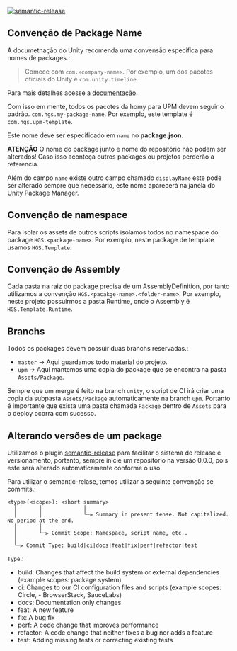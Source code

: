 [![semantic-release](https://img.shields.io/badge/%20%20%F0%9F%93%A6%F0%9F%9A%80-semantic--release-e10079.svg)](https://github.com/semantic-release/semantic-release)

## Convenção de Package Name
A documetnação do Unity recomenda uma convensão especifica para nomes de packages.:

> Comece com `com.<company-name>`. Por exemplo, um dos pacotes oficiais do Unity é `com.unity.timeline`. 

Para mais detalhes acesse a [documentação](https://docs.unity3d.com/2020.1/Documentation/Manual/cus-naming.html).

Com isso em mente, todos os pacotes da homy para UPM devem seguir o padrão. `com.hgs.my-package-name`. Por exemplo, este template é `com.hgs.upm-template`.

Este nome deve ser especificado em `name` no **package.json**.

**ATENÇÃO** O nome do package junto e nome do repositório não podem ser alterados! Caso isso aconteça outros packages ou projetos perderão a referencia.

Além do campo `name` existe outro campo chamado `displayName` este pode ser alterado sempre que necessário, este nome aparecerá na janela do Unity Package Manager.

## Convenção de namespace
Para isolar os assets de outros scripts isolamos todos no namespace do package `HGS.<package-name>`. Por exemplo, neste package de template usamos `HGS.Template`.

## Convenção de Assembly
Cada pasta na raiz do package precisa de um AssemblyDefinition, por tanto utilizamos a convenção `HGS.<pacakge-name>.<folder-name>`. Por exemplo, neste projeto possuirmos a pasta Runtime, onde o Assembly é `HGS.Template.Runtime`.

## Branchs
Todos os packages devem possuir duas branchs reservadas.:

- `master` -> Aqui guardamos todo material do projeto.
- `upm` -> Aqui mantemos uma copia do package que se encontra na pasta `Assets/Package`.

Sempre que um merge é feito na branch `unity`, o script de CI  irá criar uma copia da subpasta `Assets/Package` automaticamente na branch `upm`. Portanto é importante que exista uma pasta chamada `Package` dentro de `Assets` para o deploy ocorra com sucesso. 

## Alterando versões de um package
Utilizamos o plugin [semantic-release](https://github.com/semantic-release/semantic-release) para facilitar o sistema de release e versionamento, portanto, sempre inicie um repositorio na versão 0.0.0, pois este será alterado automaticamente conforme o uso.

Para utilizar o semantic-relase, temos utilizar a seguinte convenção se commits.:

```
<type>(<scope>): <short summary>
  │       │             │
  │       │             └─⫸ Summary in present tense. Not capitalized. No period at the end.
  │       │
  │       └─⫸ Commit Scope: Namespace, script name, etc..
  │
  └─⫸ Commit Type: build|ci|docs|feat|fix|perf|refactor|test
```

`Type`.: 

- build: Changes that affect the build system or external dependencies (example scopes: package system)
- ci: Changes to our CI configuration files and scripts (example scopes: Circle, - BrowserStack, SauceLabs)
- docs: Documentation only changes
- feat: A new feature
- fix: A bug fix
- perf: A code change that improves performance
- refactor: A code change that neither fixes a bug nor adds a feature
- test: Adding missing tests or correcting existing tests
